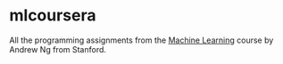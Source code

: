 # mlcoursera
All the programming assignments from the [Machine Learning](https://www.coursera.org/learn/machine-learning) course by Andrew Ng from Stanford.
